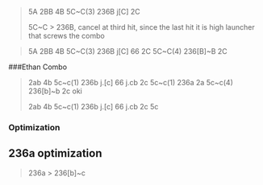 > 5A 2BB 4B 5C~C(3) 236B j[C] 2C
> 
> 5C~C > 236B, cancel at third hit, since the last hit it is high launcher that screws the combo

> 5A 2BB 4B 5C~C(3) 236B j[C] 66 2C 5C~C(4) 236[B]~B 2C
 

###Ethan Combo
> 
> 2ab  4b 5c~c(1) 236b j.[c] 66 j.cb 2c 5c~c(1) 236a 2a 5c~c(4) 236[b]~b 2c oki 
> 
> 2ab  4b 5c~c(1) 236b j.[c] 66 j.cb 2c 5c
 

### Optimization
## 236a optimization
> 
> 236a > 236[b]~c